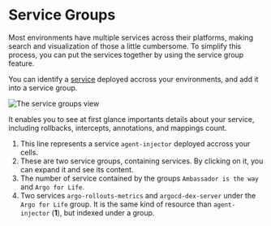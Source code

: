 # Service Groups

Most environments have multiple services across their platforms, making search and visualization of those a little cumbersome. To simplify this process, you can put the services together by using the service group feature.

You can identify a <a href="../../concepts/services//">service</a> deployed accross your environments, and add it into a service group.

![The service groups view](../../../images/service-group-root.png)

It enables you to see at first glance importants details about your service, including rollbacks, intercepts, annotations, and mappings count.

1. This line represents a service `agent-injector` deployed accross your cells.
2. These are two service groups, containing services. By clicking on it, you can expand it and see its content.
3. The number of service contained by the groups `Ambassador is the way` and `Argo for Life`.
4. Two services `argo-rollouts-metrics` and `argocd-dex-server` under the `Argo for Life` group. It is the same kind of resource than `agent-injector` (**1**), but indexed under a group.

